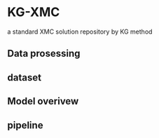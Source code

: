 # KG-XMC
a standard XMC solution repository by KG method

## Data prosessing

## dataset

## Model overivew

## pipeline


